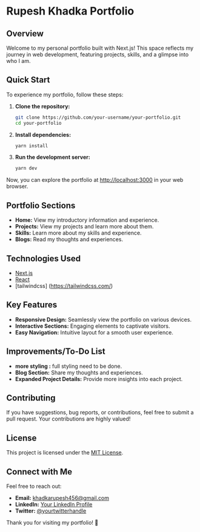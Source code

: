 # Rupesh Khadka Portfolio

## Overview

Welcome to my personal portfolio built with Next.js! This space reflects my journey in web development, featuring projects, skills, and a glimpse into who I am.

## Quick Start

To experience my portfolio, follow these steps:

1. **Clone the repository:**

    ```bash
    git clone https://github.com/your-username/your-portfolio.git
    cd your-portfolio
    ```

2. **Install dependencies:**

    ```bash
    yarn install
    ```

3. **Run the development server:**

    ```bash
    yarn dev
    ```

Now, you can explore the portfolio at [http://localhost:3000](http://localhost:3000) in your web browser.

## Portfolio Sections

- **Home:**  View my introductory information and experience.
- **Projects:** View my projects and learn more about them.
- **Skills:** Learn more about my skills and experience.
- **Blogs:** Read my thoughts and experiences.

## Technologies Used

- [Next.js](https://nextjs.org/)
- [React](https://reactjs.org/)
- [tailwindcss] (https://tailwindcss.com/)


## Key Features

- **Responsive Design:** Seamlessly view the portfolio on various devices.
- **Interactive Sections:** Engaging elements to captivate visitors.
- **Easy Navigation:** Intuitive layout for a smooth user experience.



## Improvements/To-Do List

- **more styling :** full styling need to be done.
- **Blog Section:** Share my thoughts and experiences.
- **Expanded Project Details:** Provide more insights into each project.

## Contributing

If you have suggestions, bug reports, or contributions, feel free to submit a pull request. Your contributions are highly valued!

## License

This project is licensed under the [MIT License](LICENSE).

## Connect with Me

Feel free to reach out:

- **Email:** khadkarupesh456@gmail.com
- **LinkedIn:** [Your LinkedIn Profile](https://www.linkedin.com/in/yourusername/)
- **Twitter:** [@yourtwitterhandle](https://twitter.com/yourtwitterhandle)

Thank you for visiting my portfolio! 🚀
